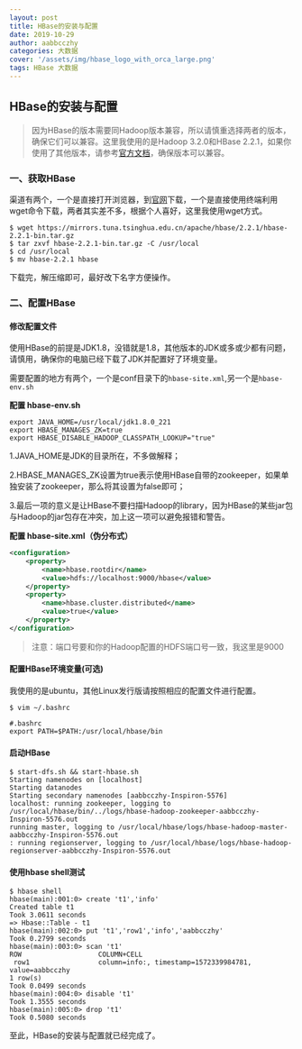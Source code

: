 ```yaml
---
layout: post
title: HBase的安装与配置
date: 2019-10-29
author: aabbcczhy
categories: 大数据
cover: '/assets/img/hbase_logo_with_orca_large.png'
tags: HBase 大数据
---
```

## HBase的安装与配置

>因为HBase的版本需要同Hadoop版本兼容，所以请慎重选择两者的版本，确保它们可以兼容。这里我使用的是Hadoop 3.2.0和HBase 2.2.1，如果你使用了其他版本，请参考[官方文档](https://hbase.apache.org/book.html)，确保版本可以兼容。

### 一、获取HBase

渠道有两个，一个是直接打开浏览器，到[官网](https://hbase.apache.org/downloads.html)下载，一个是直接使用终端利用wget命令下载，两者其实差不多，根据个人喜好，这里我使用wget方式。

```shell
$ wget https://mirrors.tuna.tsinghua.edu.cn/apache/hbase/2.2.1/hbase-2.2.1-bin.tar.gz
$ tar zxvf hbase-2.2.1-bin.tar.gz -C /usr/local
$ cd /usr/local
$ mv hbase-2.2.1 hbase
```

下载完，解压缩即可，最好改下名字方便操作。

### 二、配置HBase

#### 修改配置文件

使用HBase的前提是JDK1.8，没错就是1.8，其他版本的JDK或多或少都有问题，请慎用，确保你的电脑已经下载了JDK并配置好了环境变量。

需要配置的地方有两个，一个是conf目录下的`hbase-site.xml`,另一个是`hbase-env.sh`

**配置 hbase-env.sh**

```shell
export JAVA_HOME=/usr/local/jdk1.8.0_221
export HBASE_MANAGES_ZK=true
export HBASE_DISABLE_HADOOP_CLASSPATH_LOOKUP="true"
```

1.JAVA_HOME是JDK的目录所在，不多做解释；

2.HBASE_MANAGES_ZK设置为true表示使用HBase自带的zookeeper，如果单独安装了zookeeper，那么将其设置为false即可；

3.最后一项的意义是让HBase不要扫描Hadoop的library，因为HBase的某些jar包与Hadoop的jar包存在冲突，加上这一项可以避免报错和警告。

**配置 hbase-site.xml（伪分布式）**

```xml
<configuration>
    <property>
        <name>hbase.rootdir</name>
        <value>hdfs://localhost:9000/hbase</value>
    </property>
    <property>
        <name>hbase.cluster.distributed</name>
        <value>true</value>
    </property>
</configuration>
```

> 注意：端口号要和你的Hadoop配置的HDFS端口号一致，我这里是9000

#### 配置HBase环境变量(可选)

我使用的是ubuntu，其他Linux发行版请按照相应的配置文件进行配置。

```shell
$ vim ~/.bashrc

#.bashrc
export PATH=$PATH:/usr/local/hbase/bin
```

#### 启动HBase

```shell
$ start-dfs.sh && start-hbase.sh
Starting namenodes on [localhost]
Starting datanodes
Starting secondary namenodes [aabbcczhy-Inspiron-5576]
localhost: running zookeeper, logging to /usr/local/hbase/bin/../logs/hbase-hadoop-zookeeper-aabbcczhy-Inspiron-5576.out
running master, logging to /usr/local/hbase/logs/hbase-hadoop-master-aabbcczhy-Inspiron-5576.out
: running regionserver, logging to /usr/local/hbase/logs/hbase-hadoop-regionserver-aabbcczhy-Inspiron-5576.out
```

#### 使用hbase shell测试

```shell
$ hbase shell
hbase(main):001:0> create 't1','info'
Created table t1
Took 3.0611 seconds                                                             
=> Hbase::Table - t1
hbase(main):002:0> put 't1','row1','info','aabbcczhy'
Took 0.2799 seconds
hbase(main):003:0> scan 't1'
ROW                   COLUMN+CELL                                               
 row1                 column=info:, timestamp=1572339984781, value=aabbcczhy    
1 row(s)
Took 0.0499 seconds  
hbase(main):004:0> disable 't1'
Took 1.3555 seconds                                                             
hbase(main):005:0> drop 't1'
Took 0.5080 seconds 
```

至此，HBase的安装与配置就已经完成了。
